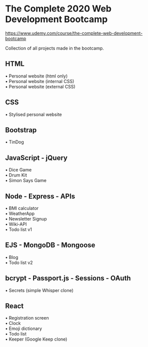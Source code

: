 # The Complete 2020 Web Development Bootcamp

<https://www.udemy.com/course/the-complete-web-development-bootcamp>

Collection of all projects made in the bootcamp.

## HTML

• Personal website (html only)  
• Personal website (internal CSS)  
• Personal website (external CSS)

## CSS

• Stylised personal website

## Bootstrap

• TinDog

## JavaScript - jQuery

• Dice Game  
• Drum Kit  
• Simon Says Game

## Node - Express - APIs

• BMI calculator  
• WeatherApp  
• Newsletter Signup  
• Wiki-API  
• Todo list v1  

## EJS - MongoDB - Mongoose

• Blog  
• Todo list v2  

## bcrypt - Passport.js - Sessions - OAuth

• Secrets (simple Whisper clone)  

## React

• Registration screen  
• Clock  
• Emoji dictionary  
• Todo list  
• Keeper (Google Keep clone)

